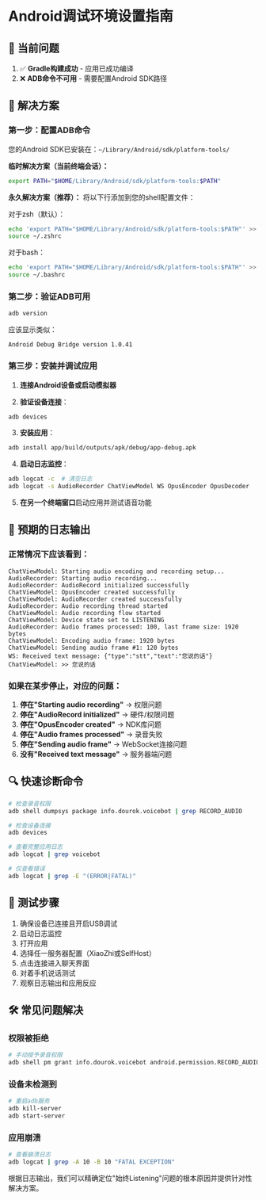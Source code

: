 # Android调试环境设置指南

## 🚨 当前问题

1. ✅ **Gradle构建成功** - 应用已成功编译
2. ❌ **ADB命令不可用** - 需要配置Android SDK路径

## 🔧 解决方案

### 第一步：配置ADB命令

您的Android SDK已安装在：`~/Library/Android/sdk/platform-tools/`

**临时解决方案（当前终端会话）：**
```bash
export PATH="$HOME/Library/Android/sdk/platform-tools:$PATH"
```

**永久解决方案（推荐）：**
将以下行添加到您的shell配置文件：

对于zsh（默认）：
```bash
echo 'export PATH="$HOME/Library/Android/sdk/platform-tools:$PATH"' >> ~/.zshrc
source ~/.zshrc
```

对于bash：
```bash
echo 'export PATH="$HOME/Library/Android/sdk/platform-tools:$PATH"' >> ~/.bashrc
source ~/.bashrc
```

### 第二步：验证ADB可用

```bash
adb version
```

应该显示类似：
```
Android Debug Bridge version 1.0.41
```

### 第三步：安装并调试应用

1. **连接Android设备或启动模拟器**

2. **验证设备连接**：
```bash
adb devices
```

3. **安装应用**：
```bash
adb install app/build/outputs/apk/debug/app-debug.apk
```

4. **启动日志监控**：
```bash
adb logcat -c  # 清空日志
adb logcat -s AudioRecorder ChatViewModel WS OpusEncoder OpusDecoder
```

5. **在另一个终端窗口**启动应用并测试语音功能

## 🎯 预期的日志输出

### 正常情况下应该看到：

```
ChatViewModel: Starting audio encoding and recording setup...
AudioRecorder: Starting audio recording...
AudioRecorder: AudioRecord initialized successfully
ChatViewModel: OpusEncoder created successfully
ChatViewModel: AudioRecorder created successfully
AudioRecorder: Audio recording thread started
ChatViewModel: Audio recording flow started
ChatViewModel: Device state set to LISTENING
AudioRecorder: Audio frames processed: 100, last frame size: 1920 bytes
ChatViewModel: Encoding audio frame: 1920 bytes
ChatViewModel: Sending audio frame #1: 120 bytes
WS: Received text message: {"type":"stt","text":"您说的话"}
ChatViewModel: >> 您说的话
```

### 如果在某步停止，对应的问题：

1. **停在"Starting audio recording"** → 权限问题
2. **停在"AudioRecord initialized"** → 硬件/权限问题  
3. **停在"OpusEncoder created"** → NDK库问题
4. **停在"Audio frames processed"** → 录音失败
5. **停在"Sending audio frame"** → WebSocket连接问题
6. **没有"Received text message"** → 服务器端问题

## 🔍 快速诊断命令

```bash
# 检查录音权限
adb shell dumpsys package info.dourok.voicebot | grep RECORD_AUDIO

# 检查设备连接
adb devices

# 查看完整应用日志
adb logcat | grep voicebot

# 仅查看错误
adb logcat | grep -E "(ERROR|FATAL)"
```

## 📱 测试步骤

1. 确保设备已连接且开启USB调试
2. 启动日志监控
3. 打开应用
4. 选择任一服务器配置（XiaoZhi或SelfHost）
5. 点击连接进入聊天界面
6. 对着手机说话测试
7. 观察日志输出和应用反应

## 🛠 常见问题解决

### 权限被拒绝
```bash
# 手动授予录音权限
adb shell pm grant info.dourok.voicebot android.permission.RECORD_AUDIO
```

### 设备未检测到
```bash
# 重启adb服务
adb kill-server
adb start-server
```

### 应用崩溃
```bash
# 查看崩溃日志
adb logcat | grep -A 10 -B 10 "FATAL EXCEPTION"
```

根据日志输出，我们可以精确定位"始终Listening"问题的根本原因并提供针对性解决方案。 